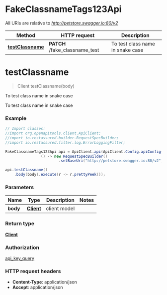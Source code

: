 # FakeClassnameTags123Api

All URIs are relative to *http://petstore.swagger.io:80/v2*

| Method | HTTP request | Description |
|------------- | ------------- | -------------|
| [**testClassname**](FakeClassnameTags123Api.md#testClassname) | **PATCH** /fake_classname_test | To test class name in snake case |


<a id="testClassname"></a>
# **testClassname**
> Client testClassname(body)

To test class name in snake case

To test class name in snake case

### Example
```java
// Import classes:
//import org.openapitools.client.ApiClient;
//import io.restassured.builder.RequestSpecBuilder;
//import io.restassured.filter.log.ErrorLoggingFilter;

FakeClassnameTags123Api api = ApiClient.api(ApiClient.Config.apiConfig().withReqSpecSupplier(
                () -> new RequestSpecBuilder()
                        .setBaseUri("http://petstore.swagger.io:80/v2"))).fakeClassnameTags123();

api.testClassname()
    .body(body).execute(r -> r.prettyPeek());
```

### Parameters

| Name | Type | Description  | Notes |
|------------- | ------------- | ------------- | -------------|
| **body** | [**Client**](Client.md)| client model | |

### Return type

[**Client**](Client.md)

### Authorization

[api_key_query](../README.md#api_key_query)

### HTTP request headers

 - **Content-Type**: application/json
 - **Accept**: application/json

